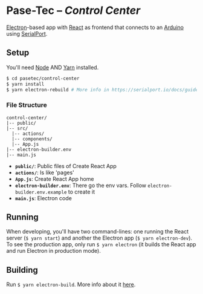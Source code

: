 # Pase-Tec – _Control Center_

[Electron](http://electronjs.org)-based app with [React](https://reactjs.org/) as frontend that connects to an [Arduino](https://www.arduino.cc/) using [SerialPort](https://serialport.io/).

## Setup

You'll need [Node](https://nodejs.org/en/) AND [Yarn](https://yarnpkg.com/en/) installed.

```bash
$ cd pasetec/control-center
$ yarn install
$ yarn electron-rebuild # More info in https://serialport.io/docs/guide-installation#electron
```

### File Structure

```
control-center/
|-- public/
|-- src/
  |-- actions/
  |-- components/
  |-- App.js
|-- electron-builder.env
|-- main.js
```

- **`public/`**: Public files of Create React App
- **`actions/`**: Is like 'pages'
- **`App.js`**: Create React App home
- **`electron-builder.env`**: There go the env vars. Follow `electron-builder.env.example` to create it
- **`main.js`**: Electron code

## Running

When developing, you'll have two command-lines: one running the React server (`$ yarn start`) and another the Electron app (`$ yarn electron-dev`). To see the production app, only run `$ yarn electron` (it builds the React app and run Electron in production mode).

## Building

Run `$ yarn electron-build`. More info about it [here](https://www.electron.build/).
